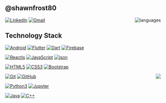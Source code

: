 ## @shawnfrost80

<img align='right' src="https://github-readme-stats.vercel.app/api/top-langs/?username=shawnfrost80&layout=compact" alt="languages">

[![LinkedIn](https://img.shields.io/badge/-LinkedIn-blue?style=flat-square&logo=linkedin&link=https://www.linkedin.com/in/ahad-ali-03b540118/)](https://www.linkedin.com/in/ahad-ali-03b540118/)
[![Gmail](https://img.shields.io/badge/-Gmail-red?style=up-square&logo=gmail&logoColor=white&link=mailto:shawnfrost80@gmail.com)](mailto:shawnfrost80@gmail.com)


## Technology Stack

[![Android](https://img.shields.io/badge/-Android-green?style=flat-square&logo=android&link=https://github.com/shawnfrost80/)](https://github.com/shawnfrost80/)
[![Flutter](https://img.shields.io/badge/-Flutter-blue?style=flat-square&logo=flutter3&link=https://github.com/shawnfrost80/)](https://github.com/shawnfrost80/)
[![Dart](https://img.shields.io/badge/-Dart-darkblue?style=flat-square&logo=dart&link=https://github.com/shawnfrost80/)](https://github.com/shawnfrost80/)
[![Firebase](https://img.shields.io/badge/-Firebase-blue?style=flat-square&logo=firebase&link=https://github.com/shawnfrost80/)](https://github.com/shawnfrost80/)


[![Reactjs](https://img.shields.io/badge/-ReactJS-black?style=flat-square&logo=react&link=https://github.com/shawnfrost80/)](https://github.com/shawnfrost80/)
[![JavaScript](https://img.shields.io/badge/-JavaScript-green?style=flat-square&logo=javascript&link=https://github.com/shawnfrost80/)](https://github.com/shawnfrost80/)
[![json](https://img.shields.io/badge/-JSON-grey?style=flat-square&logo=json&link=https://github.com/shawnfrost80/)](https://github.com/shawnfrost80/)

[![HTML5](https://img.shields.io/badge/-HTML5-E34F26?style=flat-square&logo=html5&logoColor=white&link=https://github.com/shawnfrost80/)](https://github.com/shawnfrost80/)
[![CSS3](https://img.shields.io/badge/-CSS3-1572B6?style=flat-square&logo=css3&link=https://github.com/shawnfrost80/)](https://github.com/shawnfrost80/)
[![Bootstrap](https://img.shields.io/badge/-Bootstrap-563D7C?style=flat-square&logo=bootstrap&link=https://github.com/shawnfrost80/)](https://github.com/shawnfrost80/)


<img align='right' src="https://github-readme-stats.vercel.app/api?username=shawnfrost80&show_icons=true">

[![Git](https://img.shields.io/badge/-Git-black?style=flat-square&logo=git&link=https://github.com/shawnfrost80/)](https://github.com/shawnfrost80/)
[![GitHub](https://img.shields.io/badge/-GitHub-grey?style=flat-square&logo=github&link=https://github.com/shawnfrost80/)](https://github.com/shawnfrost80/)

[![Python3](https://img.shields.io/badge/-Python3-green?style=flat-square&logo=python&link=https://github.com/shawnfrost80/)](https://github.com/shawnfrost80/)
[![Jupyter](https://img.shields.io/badge/-Jupyter-grey?style=flat-square&logo=jupyter&link=https://github.com/shawnfrost80/)](https://github.com/shawnfrost80/)

[![Java](https://img.shields.io/badge/-Java-orange?style=flat-square&logo=java&link=https://github.com/shawnfrost80/)](https://github.com/shawnfrost80/)
[![C++](https://img.shields.io/badge/-C++-blue?style=flat-square&logo=c++&link=https://github.com/shawnfrost80/)](https://github.com/shawnfrost80/)
